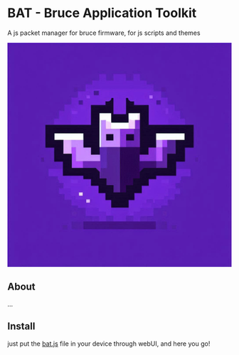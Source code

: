 # BAT - Bruce Application Toolkit
A js packet manager for bruce firmware, for js scripts and themes

![](.github/image.png)

## About
...

## Install

just put the [bat.js](app/bat.js) file in your device through webUI, and here you go!
